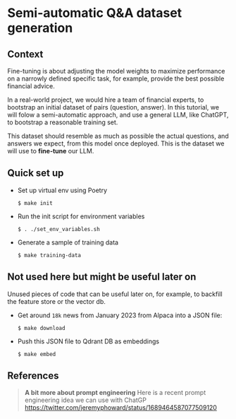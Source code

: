 # Semi-automatic Q&A dataset generation

## Context

Fine-tuning is about adjusting the model weights to maximize performance on a narrowly defined specific task, for example, provide the best possible financial advice.

In a real-world project, we would hire a team of financial experts, to bootstrap an initial dataset of pairs (question, answer). In this tutorial, we will folow a semi-automatic approach, and use a general LLM, like ChatGPT, to bootstrap a reasonable training set.

This dataset should resemble as much as possible the actual questions, and answers we expect, from this model once deployed. This is the dataset we will use to **fine-tune** our LLM.


## Quick set up

* Set up virtual env using Poetry
    ```
    $ make init
    ```

* Run the init script for environment variables
    ```
    $ . ./set_env_variables.sh
    ```

* Generate a sample of training data
    ```
    $ make training-data
    ```

## Not used here but might be useful later on

Unused pieces of code that can be useful later on, for example, to backfill the feature store
or the vector db.

* Get around `18k` news from January 2023 from Alpaca into a JSON file:
    ```
    $ make download
    ```

* Push this JSON file to Qdrant DB as embeddings
    ```
    $ make embed
    ```

## References
> **A bit more about prompt engineering**
> Here is a recent prompt engineering idea we can use with ChatGP
> https://twitter.com/jeremyphoward/status/1689464587077509120
